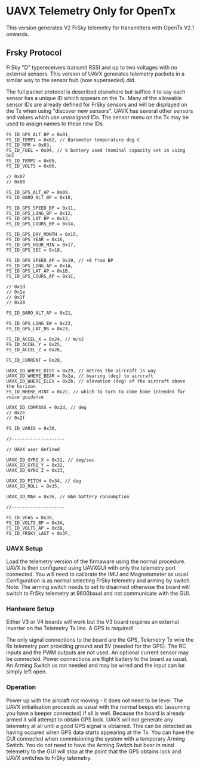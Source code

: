 # UAVX Telemetry Only for OpenTx #

This version generates V2 FrSky telemetry for transmitters with OpenTx V2.1 onwards.

## Frsky Protocol ##

FrSky "D" typereceivers transmit RSSI and up to two voltages with no external sensors. This version of UAVX generates telemetry packets in a similar way to the sensor hub (now superseded) did. 

The full packet protocol is described elsewhere but suffice it to say each sensor has a unique ID which appears on the Tx. Many of the allowable sensor IDs are already defined for FrSky sensors and will be displayed on the Tx when using "discover new sensors". UAVX has several other sensors and values which use unassigned IDs. The sensor menu on the Tx may be used to assign names to these new IDs.

	FS_ID_GPS_ALT_BP = 0x01,
	FS_ID_TEMP1 = 0x02, // Barometer temperature deg C
	FS_ID_RPM = 0x03,
	FS_ID_FUEL = 0x04, // % battery used (nominal capacity set in using GUI
	FS_ID_TEMP2 = 0x05,
	FS_ID_VOLTS = 0x06,

	// 0x07
	// 0x08

	FS_ID_GPS_ALT_AP = 0x09,
	FS_ID_BARO_ALT_BP = 0x10,

	FS_ID_GPS_SPEED_BP = 0x11,
	FS_ID_GPS_LONG_BP = 0x12,
	FS_ID_GPS_LAT_BP = 0x13,
	FS_ID_GPS_COURS_BP = 0x14,

	FS_ID_GPS_DAY_MONTH = 0x15,
	FS_ID_GPS_YEAR = 0x16,
	FS_ID_GPS_HOUR_MIN = 0x17,
	FS_ID_GPS_SEC = 0x18,

	FS_ID_GPS_SPEED_AP = 0x19, // +8 from BP
	FS_ID_GPS_LONG_AP = 0x1A,
	FS_ID_GPS_LAT_AP = 0x1B,
	FS_ID_GPS_COURS_AP = 0x1C,

	// 0x1d
	// 0x1e
	// 0x1f
	// 0x20

	FS_ID_BARO_ALT_AP = 0x21,

	FS_ID_GPS_LONG_EW = 0x22,
	FS_ID_GPS_LAT_NS = 0x23,

	FS_ID_ACCEL_X = 0x24, // m/s2
	FS_ID_ACCEL_Y = 0x25,
	FS_ID_ACCEL_Z = 0x26,

	FS_ID_CURRENT = 0x28,

	UAVX_ID_WHERE_DIST = 0x29, // metres the aircraft is way
	UAVX_ID_WHERE_BEAR = 0x2a, // bearing (deg) to aircraft
	UAVX_ID_WHERE_ELEV = 0x2b, // elevation (deg) of the aircraft above the horizon
	FS_ID_WHERE_HINT = 0x2c, // which to turn to come home intended for voice guidance

	UAVX_ID_COMPASS = 0x2d, // deg
	// 0x2e
	// 0x2f

	FS_ID_VARIO = 0x30,

	//--------------------

	// UAVX user defined

	UAVX_ID_GYRO_X = 0x31, // deg/sec
	UAVX_ID_GYRO_Y = 0x32,
	UAVX_ID_GYRO_Z = 0x33,

	UAVX_ID_PITCH = 0x34, // deg
	UAVX_ID_ROLL = 0x35,

	UAVX_ID_MAH = 0x36, // mAH battery consumption

	//--------------------

	FS_ID_VFAS = 0x39,
	FS_ID_VOLTS_BP = 0x3A,
	FS_ID_VOLTS_AP = 0x3B,
	FS_ID_FRSKY_LAST = 0x3F,
	

### UAVX Setup ###

Load the telemetry version of the firmaware using the normal procedure. UAVX is then configured using UAVXGUI with only the telemetry port connected. You will need to calibrate the IMU and Magnetometer as usual. Configuration is as normal selecting FrSky telemetry and arming by switch. Note: The arming switch needs to set to disarmed otherwise the board will switch to FrSky telemetry at 9600baud and not communicate with the GUI.

### Hardware Setup ###

Either V3 or V4 boards will work but the V3 board requires an external inverter on the Telemetry Tx line. A GPS is required!

The only signal connections to the board are the GPS, Telemetry Tx wire the Rx telemetry port providing ground and 5V (needed for the GPS). The RC inputs and the PWM outputs are not used. An optional current sensor may be connected. Power connections are flight battery to the board as usual. An Arming Switch us not needed and may be wired and the input can be simply left open.

### Operation ###

Power up with the aircraft not moving - it does not need to be level. The UAVX initialisation proceeds as usual with the normal beeps etc (assuming you have a beeper connected) if all is well. Because the board is already armed it will attempt to obtain GPS lock. UAVX will not generate any telemetry at all until a good GPS signal is obtained. This can be detected as having occured when GPS data starts appearing at the Tx. You can have the GUI connected when commisioning the system with a temporary Arming Switch. You do not need to have the Arming Switch but bear in mind telemetry to the GUI will stop at the point that the GPS obtains lock and UAVX switches to FrSky telemetry.
